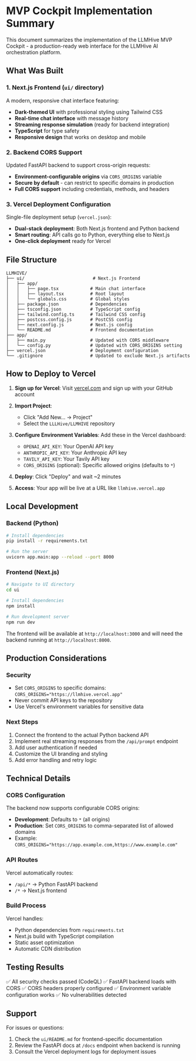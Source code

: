 # MVP Cockpit Implementation Summary

This document summarizes the implementation of the LLMHive MVP Cockpit - a production-ready web interface for the LLMHive AI orchestration platform.

## What Was Built

### 1. Next.js Frontend (`ui/` directory)

A modern, responsive chat interface featuring:
- **Dark-themed UI** with professional styling using Tailwind CSS
- **Real-time chat interface** with message history
- **Streaming response simulation** (ready for backend integration)
- **TypeScript** for type safety
- **Responsive design** that works on desktop and mobile

### 2. Backend CORS Support

Updated FastAPI backend to support cross-origin requests:
- **Environment-configurable origins** via `CORS_ORIGINS` variable
- **Secure by default** - can restrict to specific domains in production
- **Full CORS support** including credentials, methods, and headers

### 3. Vercel Deployment Configuration

Single-file deployment setup (`vercel.json`):
- **Dual-stack deployment**: Both Next.js frontend and Python backend
- **Smart routing**: API calls go to Python, everything else to Next.js
- **One-click deployment** ready for Vercel

## File Structure

```
LLMHIVE/
├── ui/                          # Next.js Frontend
│   ├── app/
│   │   ├── page.tsx            # Main chat interface
│   │   ├── layout.tsx          # Root layout
│   │   └── globals.css         # Global styles
│   ├── package.json            # Dependencies
│   ├── tsconfig.json           # TypeScript config
│   ├── tailwind.config.ts      # Tailwind CSS config
│   ├── postcss.config.js       # PostCSS config
│   ├── next.config.js          # Next.js config
│   └── README.md               # Frontend documentation
├── app/
│   ├── main.py                 # Updated with CORS middleware
│   └── config.py               # Updated with CORS_ORIGINS setting
├── vercel.json                 # Deployment configuration
└── .gitignore                  # Updated to exclude Next.js artifacts
```

## How to Deploy to Vercel

1. **Sign up for Vercel**: Visit [vercel.com](https://vercel.com) and sign up with your GitHub account

2. **Import Project**: 
   - Click "Add New... -> Project"
   - Select the `LLLHive/LLMHIVE` repository

3. **Configure Environment Variables**:
   Add these in the Vercel dashboard:
   - `OPENAI_API_KEY`: Your OpenAI API key
   - `ANTHROPIC_API_KEY`: Your Anthropic API key
   - `TAVILY_API_KEY`: Your Tavily API key
   - `CORS_ORIGINS` (optional): Specific allowed origins (defaults to `*`)

4. **Deploy**: Click "Deploy" and wait ~2 minutes

5. **Access**: Your app will be live at a URL like `llmhive.vercel.app`

## Local Development

### Backend (Python)
```bash
# Install dependencies
pip install -r requirements.txt

# Run the server
uvicorn app.main:app --reload --port 8000
```

### Frontend (Next.js)
```bash
# Navigate to UI directory
cd ui

# Install dependencies
npm install

# Run development server
npm run dev
```

The frontend will be available at `http://localhost:3000` and will need the backend running at `http://localhost:8000`.

## Production Considerations

### Security
- Set `CORS_ORIGINS` to specific domains: `CORS_ORIGINS="https://llmhive.vercel.app"`
- Never commit API keys to the repository
- Use Vercel's environment variables for sensitive data

### Next Steps
1. Connect the frontend to the actual Python backend API
2. Implement real streaming responses from the `/api/prompt` endpoint
3. Add user authentication if needed
4. Customize the UI branding and styling
5. Add error handling and retry logic

## Technical Details

### CORS Configuration
The backend now supports configurable CORS origins:
- **Development**: Defaults to `*` (all origins)
- **Production**: Set `CORS_ORIGINS` to comma-separated list of allowed domains
- Example: `CORS_ORIGINS="https://app.example.com,https://www.example.com"`

### API Routes
Vercel automatically routes:
- `/api/*` → Python FastAPI backend
- `/*` → Next.js frontend

### Build Process
Vercel handles:
- Python dependencies from `requirements.txt`
- Next.js build with TypeScript compilation
- Static asset optimization
- Automatic CDN distribution

## Testing Results

✅ All security checks passed (CodeQL)
✅ FastAPI backend loads with CORS
✅ CORS headers properly configured
✅ Environment variable configuration works
✅ No vulnerabilities detected

## Support

For issues or questions:
1. Check the `ui/README.md` for frontend-specific documentation
2. Review the FastAPI docs at `/docs` endpoint when backend is running
3. Consult the Vercel deployment logs for deployment issues
